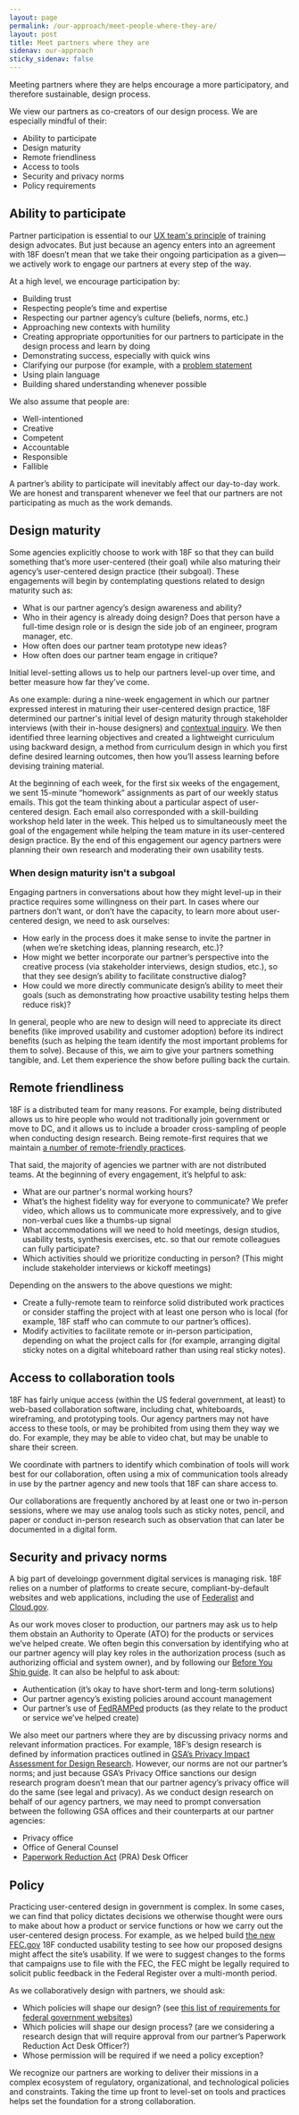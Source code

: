 ```yaml
---
layout: page
permalink: /our-approach/meet-people-where-they-are/
layout: post
title: Meet partners where they are
sidenav: our-approach
sticky_sidenav: false
---
```


Meeting partners where they are helps encourage a more participatory, and therefore sustainable, design process. 

We view our partners as co-creators of our design process. We are especially mindful of their:

- Ability to participate
- Design maturity
- Remote friendliness
- Access to tools
- Security and privacy norms
- Policy requirements


## Ability to participate

Partner participation is essential to our [UX team's principle]({{site.baseurl}}/our-approach/values-and-principles}) of training design advocates. But just because an agency enters into an agreement with 18F doesn’t mean that we take their ongoing participation as a given—we actively work to engage our partners at every step of the way. 

At a high level, we encourage participation by:
- Building trust
- Respecting people’s time and expertise
- Respecting our partner agency’s culture (beliefs, norms, etc.)
- Approaching new contexts with humility
- Creating appropriate opportunities for our partners to participate in the design process and learn by doing
- Demonstrating success, especially with quick wins
- Clarifying our purpose (for example, with a [problem statement](https://github.com/18F/path-analysis/blob/master/approach.md#2-draft-a-problem-statement)
- Using plain language
- Building shared understanding whenever possible


We also assume that people are: 
- Well-intentioned
- Creative
- Competent
- Accountable
- Responsible
- Fallible

A partner’s ability to participate will inevitably affect our day-to-day work. We are honest and transparent whenever we feel that our partners are not participating as much as the work demands.


## Design maturity

Some agencies explicitly choose to work with 18F so that they can build something that’s more user-centered (their goal) while also maturing their agency’s user-centered design practice (their subgoal). These engagements will begin by contemplating questions related to design maturity such as:

- What is our partner agency’s design awareness and ability? 
- Who in their agency is already doing design? Does that person have a full-time design role or is design the side job of an engineer, program manager, etc.
- How often does our partner team prototype new ideas?
- How often does our partner team engage in critique?

Initial level-setting allows us to help our partners level-up over time, and better measure how far they’ve come. 

As one example: during a nine-week engagement in which our partner expressed interest in maturing their user-centered design practice, 18F determined our partner's initial level of design maturity through stakeholder interviews (with their in-house designers) and [contextual inquiry](https://methods.18f.gov/discover/contextual-inquiry/). We then identified three learning objectives and created a lightweight curriculum using backward design, a method from curriculum design in which you first define desired learning outcomes, then how you’ll assess learning before devising training material.

At the beginning of each week, for the first six weeks of the engagement, we sent 15-minute “homework” assignments as part of our weekly status emails. This got the team thinking about a particular aspect of user-centered design. Each email also corresponded with a skill-building workshop held later in the week. This helped us to simultaneously meet the goal of the engagement while helping the team mature in its user-centered design practice. By the end of this engagement our agency partners were planning their own research and moderating their own usability tests.

### When design maturity isn't a subgoal

Engaging partners in conversations about how they might level-up in their practice requires some willingness on their part. In cases where our partners don’t want, or don’t have the capacity, to learn more about user-centered design, we need to ask ourselves:

- How early in the process does it make sense to invite the partner in (when we’re sketching ideas, planning research, etc.)?
- How might we better incorporate our partner’s perspective into the creative process (via stakeholder interviews, design studios, etc.), so that they see design’s ability to facilitate constructive dialog?
- How could we more directly communicate design’s ability to meet their goals (such as demonstrating how proactive usability testing helps them reduce risk)?

In general, people who are new to design will need to appreciate its direct benefits (like improved usability and customer adoption) before its indirect benefits (such as helping the team identify the most important problems for them to solve). Because of this, we aim to give your partners something tangible, and. Let them experience the show before pulling back the curtain.



## Remote friendliness

18F is a distributed team for many reasons. For example, being distributed allows us to hire people who would not traditionally join government or move to DC, and it allows us to include a broader cross-sampling of people when conducting design research. Being remote-first requires that we maintain [a number of remote-friendly practices](https://18f.gsa.gov/2015/10/15/best-practices-for-distributed-teams/).

That said, the majority of agencies we partner with are not distributed teams. At the beginning of every engagement, it’s helpful to ask:
- What are our partner's normal working hours?
- What’s the highest fidelity way for everyone to communicate? We prefer video, which allows us to communicate more expressively, and to give non-verbal cues like a thumbs-up signal
- What accommodations will we need to hold meetings, design studios, usability tests, synthesis exercises, etc. so that our remote colleagues can fully participate?
- Which activities should we prioritize conducting in person? (This might include stakeholder interviews or kickoff meetings)

Depending on the answers to the above questions we might:

- Create a fully-remote team to reinforce solid distributed work practices or consider staffing the project with at least one person  who is local (for example, 18F staff who can commute to our partner’s offices).
- Modify activities to facilitate  remote or in-person participation, depending on what the project calls for  (for example, arranging digital sticky notes on a digital whiteboard rather than using real sticky notes).



## Access to collaboration tools

18F has fairly unique access (within the US federal government, at least) to web-based collaboration software, including chat, whiteboards, wireframing, and prototyping tools. Our agency partners may not have access to these tools, or may be prohibited from using them they way we do. For example, they may be able to video chat, but may be unable to share their screen. 

We coordinate with partners to identify which combination of tools will work best for our collaboration, often using a mix of communication tools already in use by the partner agency and new tools that 18F can share access to. 

Our collaborations are frequently anchored by at least one or two in-person sessions, where we may use analog tools such as sticky notes, pencil, and paper or conduct in-person research such as observation that can later be documented in a digital form. 



## Security and privacy norms

A big part of develoingp government digital services is managing risk. 18F relies on a number of platforms to create secure, compliant-by-default websites and web applications, including the use of [Federalist](https://federalist.18f.gov/) and [Cloud.gov](https://cloud.gov/). 

As our work moves closer to production, our partners may ask us to help them obstain an Authority to Operate (ATO) for the products or services we’ve helped create. We often begin this conversation by identifying who at our partner agency will play key roles in the authorization process (such as authorizing official and system owner), and by following our [Before You Ship guide](https://before-you-ship.18f.gov/ato/). It can also be helpful to ask about:
- Authentication (it’s okay to have short-term and long-term solutions) 
- Our partner agency’s existing policies around account management
- Our partner’s use of [FedRAMPed](https://marketplace.fedramp.gov/) products (as they relate to the product or service we’ve helped create)

We also meet our partners where they are by discussing privacy norms and relevant information practices. For example, 18F’s design research is defined by information practices outlined in [GSA’s Privacy Impact Assessment for Design Research](https://www.gsa.gov/reference/gsa-privacy-program/privacy-impact-assessments-pia). However, our norms are not our partner’s norms; and just because GSA’s Privacy Office sanctions our design research program doesn’t mean that our partner agency’s privacy office will do the same (see legal and privacy). As we conduct design research on behalf of our agency partners, we may need to prompt conversation between the following GSA offices and their counterparts at our partner agencies:

- Privacy office
- Office of General Counsel
- [Paperwork Reduction Act](https://pra.digital.gov/) (PRA) Desk Officer



## Policy
Practicing user-centered design in government is complex. In some cases, we can find that policy dictates decisions we otherwise thought were ours to make about how a product or service functions or how we carry out the user-centered design process. For example, as we helped build [the new FEC.gov](https://18f.gsa.gov/2017/05/30/the-new-fec/) 18F conducted usability testing to see how our proposed designs might affect the site’s usability. If we were to suggest changes to the forms that campaigns use to file with the FEC, the FEC might be legally required to solicit public feedback in the Federal Register over a multi-month period.

As we collaboratively design with partners, we should ask:

- Which policies will shape our design? (see [this list of requirements for federal government websites](https://digital.gov/resources/checklist-of-requirements-for-federal-digital-services/))
- Which policies will shape our design process? (are we considering a research design that will require approval from our partner’s Paperwork Reduction Act Desk Officer?)
- Whose permission will be required if we need a policy exception?

We recognize our partners are working to deliver their missions in a complex ecosystem of regulatory, organizational, and technological policies and constraints. Taking the time up front to level-set on tools and practices helps set the foundation for a strong collaboration. 
